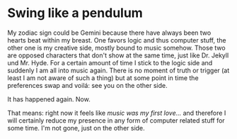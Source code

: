 # Swing like a pendulum #

My zodiac sign could be Gemini because there have always been two hearts beat within my breast. One favors logic and thus computer stuff, the other one is my creative side, mostly bound to music somehow. Those two are opposed characters that don't show at the same time, just like Dr. Jekyll und Mr. Hyde. For a certain amount of time I stick to the logic side and suddenly I am all into music again. There is no moment of truth or trigger (at least I am not aware of such a thing) but at some point in time the preferences swap and voilá: see you on the other side.

It has happened again. Now.

That means: right now it feels like *music was my first love...* and therefore I will certainly reduce my presence in any form of computer related stuff for some time. I'm not gone, just on the other side.